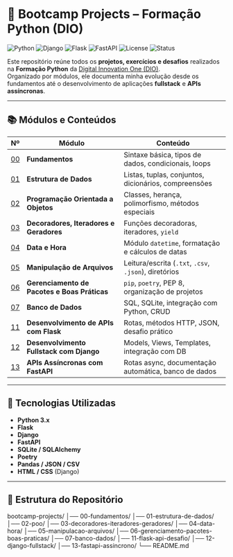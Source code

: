 # 🐍 Bootcamp Projects – Formação Python (DIO)

![Python](https://img.shields.io/badge/Python-3.x-blue?logo=python)
![Django](https://img.shields.io/badge/Django-Framework-green?logo=django)
![Flask](https://img.shields.io/badge/Flask-API-black?logo=flask)
![FastAPI](https://img.shields.io/badge/FastAPI-ASGI-success?logo=fastapi)
![License](https://img.shields.io/badge/license-MIT-lightgrey)
![Status](https://img.shields.io/badge/status-Em%20Desenvolvimento-yellow)

Este repositório reúne todos os **projetos, exercícios e desafios** realizados na **Formação Python** da [Digital Innovation One (DIO)](https://www.dio.me/).  
Organizado por módulos, ele documenta minha evolução desde os fundamentos até o desenvolvimento de aplicações **fullstack** e **APIs assíncronas**.

---

## 📚 Módulos e Conteúdos

| Nº  | Módulo | Conteúdo |
|-----|--------|----------|
| [00](./[00-fundamentos) | **Fundamentos** | Sintaxe básica, tipos de dados, condicionais, loops |
| [01](./01-estrutura-de-dados) | **Estrutura de Dados** | Listas, tuplas, conjuntos, dicionários, compreensões |
| [02](./02-poo) | **Programação Orientada a Objetos** | Classes, herança, polimorfismo, métodos especiais |
| [03](./03-decoradores-iteradores-geradores) | **Decoradores, Iteradores e Geradores** | Funções decoradoras, iteradores, `yield` |
| [04](./04-data-hora) | **Data e Hora** | Módulo `datetime`, formatação e cálculos de datas |
| [05](./05-manipulacao-arquivos) | **Manipulação de Arquivos** | Leitura/escrita (`.txt`, `.csv`, `.json`), diretórios |
| [06](./06-gerenciamento-pacotes-boas-praticas) | **Gerenciamento de Pacotes e Boas Práticas** | `pip`, `poetry`, PEP 8, organização de projetos |
| [07](./07-banco-dados) | **Banco de Dados** | SQL, SQLite, integração com Python, CRUD |
| [11](./11-flask-api-desafio) | **Desenvolvimento de APIs com Flask** | Rotas, métodos HTTP, JSON, desafio prático |
| [12](./12-django-fullstack) | **Desenvolvimento Fullstack com Django** | Models, Views, Templates, integração com DB |
| [13](./13-fastapi-assincrono) | **APIs Assíncronas com FastAPI** | Rotas async, documentação automática, banco de dados |

---

## 🚀 Tecnologias Utilizadas
- **Python 3.x**
- **Flask**
- **Django**
- **FastAPI**
- **SQLite / SQLAlchemy**
- **Poetry**
- **Pandas / JSON / CSV**
- **HTML / CSS** (Django)

---

## 📂 Estrutura do Repositório
bootcamp-projects/
│── 00-fundamentos/
│── 01-estrutura-de-dados/
│── 02-poo/
│── 03-decoradores-iteradores-geradores/
│── 04-data-hora/
│── 05-manipulacao-arquivos/
│── 06-gerenciamento-pacotes-boas-praticas/
│── 07-banco-dados/
│── 11-flask-api-desafio/
│── 12-django-fullstack/
│── 13-fastapi-assincrono/
└── README.md
